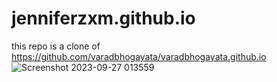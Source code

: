 # jenniferzxm.github.io
this repo is a clone of
https://github.com/varadbhogayata/varadbhogayata.github.io 
![Screenshot 2023-09-27 013559](https://github.com/jenniferzxm/jenniferzxm.github.io/assets/144472108/e34559ea-db9d-4d2d-99eb-5370ca88486b)
